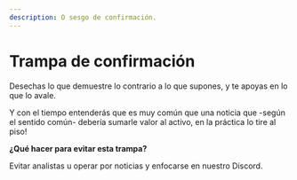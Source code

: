 ```yaml
---
description: O sesgo de confirmación.
---
```


# Trampa de confirmación

Desechas lo que demuestre lo contrario a lo que supones, y te apoyas en lo que lo avale.&#x20;

Y con el tiempo entenderás que es muy común que una noticia que -según el sentido común- debería sumarle valor al activo, en la práctica lo tire al piso!

**¿Qué hacer para evitar esta trampa?**

Evitar analistas u operar por noticias y enfocarse en nuestro Discord.
